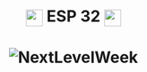 <h1 align="center">
<img align="center" alt="mgn-Csharp" height="30" width="30" src="https://user-images.githubusercontent.com/111460258/208280422-7e2c7c7b-0557-4fc6-a014-bac13ad349f5.png"> ESP 32 <img align="center" alt="mgn-Csharp" height="30" width="30" src="https://user-images.githubusercontent.com/111460258/208280422-7e2c7c7b-0557-4fc6-a014-bac13ad349f5.png"></h1>

<h1 align="center">
  <img alt="NextLevelWeek" title="#NextLevelWeek" src="https://user-images.githubusercontent.com/111460258/208216544-ecff93ec-62bd-4b8e-9617-c9f688c690b5.png" />
</h1>
